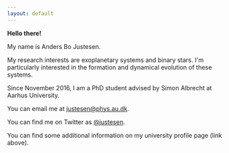 ```yaml
---
layout: default
---
```


**Hello there!**

My name is Anders Bo Justesen.

My research interests are exoplanetary systems and binary stars. I'm particularly interested in the formation and dynamical evolution of these systems. 

Since November 2016, I am a PhD student advised by Simon Albrecht at Aarhus University.

You can email me at <justesen@phys.au.dk>.

You can find me on Twitter as [@justesen](https://twitter.com/justesen).

You can find some additional information on my university profile page (link above).
